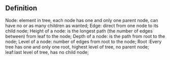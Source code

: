 ## Definition

Node: element in tree, each node has one and only one parent node, can have no or as many children as wanted;
Edge: direct from one node to its child node;
Height of a node: is the longest path (the number of edges between) from leaf to the node;
Depth of a node: is the path from root to the node;
Level of a node: number of edges from root to the node;
Root :Every tree has one and only one root, highest level of tree, no parent node;
leaf:last level of tree, has no child node;
